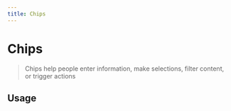 ```yaml
---
title: Chips
---
```


# Chips

> Chips help people enter information, make selections, filter content, or trigger actions

## Usage

<usage name="chips"></usage>
